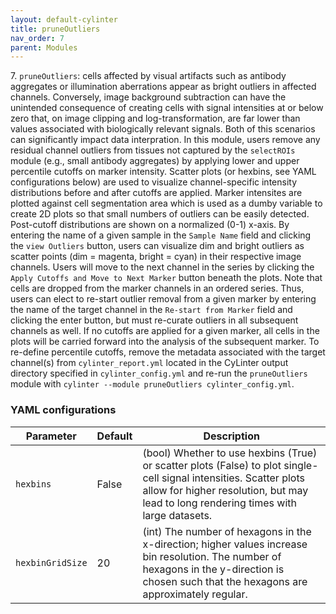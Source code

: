 ```yaml
---
layout: default-cylinter
title: pruneOutliers
nav_order: 7
parent: Modules
---
```


7\. `pruneOutliers`: cells affected by visual artifacts such as antibody aggregates or illumination aberrations appear as bright outliers in affected channels. Conversely, image background subtraction can have the unintended consequence of creating cells with signal intensities at or below zero that, on image clipping and log-transformation, are far lower than values associated with biologically relevant signals. Both of this scenarios can significantly impact data interpration. In this module, users remove any residual channel outliers from tissues not captured by the `selectROIs` module (e.g., small antibody aggregates) by applying lower and upper percentile cutoffs on marker intensity. Scatter plots (or hexbins, see YAML configurations below) are used to visualize channel-specific intensity distributions before and after cutoffs are applied. Marker intensites are plotted against cell segmentation area which is used as a dumby variable to create 2D plots so that small numbers of outliers can be easily detected. Post-cutoff distributions are shown on a normalized (0-1) x-axis. By entering the name of a given sample in the `Sample Name` field and clicking the `view Outliers` button, users can visualize dim and bright outliers as scatter points (dim = magenta, bright = cyan) in their respective image channels. Users will move to the next channel in the series by clicking the `Apply Cutoffs and Move to Next Marker` button beneath the plots. Note that cells are dropped from the marker channels in an ordered series. Thus, users can elect to re-start outlier removal from a given marker by entering the name of the target channel in the `Re-start from Marker` field and clicking the enter button, but must re-curate outliers in all subsequent channels as well. If no cutoffs are applied for a given marker, all cells in the plots will be carried forward into the analysis of the subsequent marker. To re-define percentile cutoffs, remove the metadata associated with the target channel(s) from `cylinter_report.yml` located in the CyLinter output directory specified in `cylinter_config.yml` and re-run the `pruneOutliers` module with `cylinter --module pruneOutliers cylinter_config.yml`.

### YAML configurations

| Parameter | Default | Description |
| --- | --- | --- |
| `hexbins` | False | (bool) Whether to use hexbins (True) or scatter plots (False) to plot single-cell signal intensities. Scatter plots allow for higher resolution, but may lead to long rendering times with large datasets.|
| `hexbinGridSize` | 20 | (int) The number of hexagons in the x-direction; higher values increase bin resolution. The number of hexagons in the y-direction is chosen such that the hexagons are approximately regular. |
